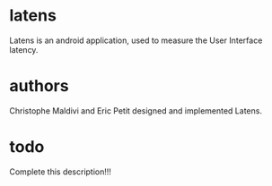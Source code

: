 latens
======

Latens is an android application, used to measure the User Interface latency.

authors
=======

Christophe Maldivi and Eric Petit designed and implemented Latens.

todo
====

Complete this description!!!
